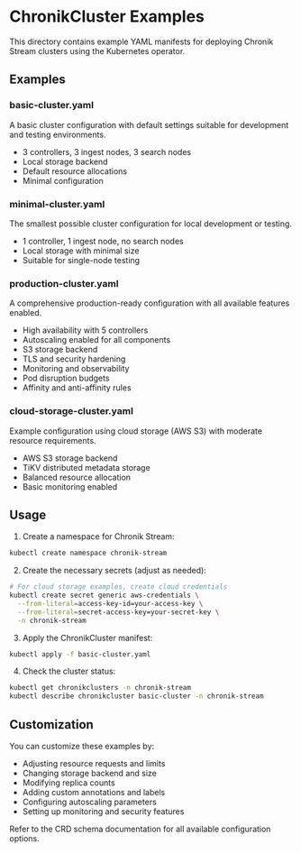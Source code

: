 # ChronikCluster Examples

This directory contains example YAML manifests for deploying Chronik Stream clusters using the Kubernetes operator.

## Examples

### basic-cluster.yaml
A basic cluster configuration with default settings suitable for development and testing environments.

- 3 controllers, 3 ingest nodes, 3 search nodes
- Local storage backend
- Default resource allocations
- Minimal configuration

### minimal-cluster.yaml
The smallest possible cluster configuration for local development or testing.

- 1 controller, 1 ingest node, no search nodes
- Local storage with minimal size
- Suitable for single-node testing

### production-cluster.yaml
A comprehensive production-ready configuration with all available features enabled.

- High availability with 5 controllers
- Autoscaling enabled for all components
- S3 storage backend
- TLS and security hardening
- Monitoring and observability
- Pod disruption budgets
- Affinity and anti-affinity rules

### cloud-storage-cluster.yaml
Example configuration using cloud storage (AWS S3) with moderate resource requirements.

- AWS S3 storage backend
- TiKV distributed metadata storage
- Balanced resource allocation
- Basic monitoring enabled

## Usage

1. Create a namespace for Chronik Stream:
```bash
kubectl create namespace chronik-stream
```

2. Create the necessary secrets (adjust as needed):
```bash
# For cloud storage examples, create cloud credentials
kubectl create secret generic aws-credentials \
  --from-literal=access-key-id=your-access-key \
  --from-literal=secret-access-key=your-secret-key \
  -n chronik-stream
```

3. Apply the ChronikCluster manifest:
```bash
kubectl apply -f basic-cluster.yaml
```

4. Check the cluster status:
```bash
kubectl get chronikclusters -n chronik-stream
kubectl describe chronikcluster basic-cluster -n chronik-stream
```

## Customization

You can customize these examples by:

- Adjusting resource requests and limits
- Changing storage backend and size
- Modifying replica counts
- Adding custom annotations and labels
- Configuring autoscaling parameters
- Setting up monitoring and security features

Refer to the CRD schema documentation for all available configuration options.